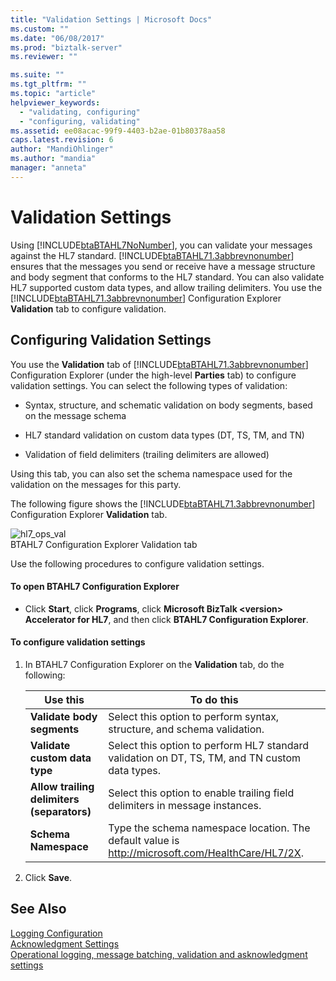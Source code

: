```yaml
---
title: "Validation Settings | Microsoft Docs"
ms.custom: ""
ms.date: "06/08/2017"
ms.prod: "biztalk-server"
ms.reviewer: ""

ms.suite: ""
ms.tgt_pltfrm: ""
ms.topic: "article"
helpviewer_keywords: 
  - "validating, configuring"
  - "configuring, validating"
ms.assetid: ee08acac-99f9-4403-b2ae-01b80378aa58
caps.latest.revision: 6
author: "MandiOhlinger"
ms.author: "mandia"
manager: "anneta"
---
```

# Validation Settings
Using [!INCLUDE[btaBTAHL7NoNumber](../../includes/btabtahl7nonumber-md.md)], you can validate your messages against the HL7 standard. [!INCLUDE[btaBTAHL71.3abbrevnonumber](../../includes/btabtahl71-3abbrevnonumber-md.md)] ensures that the messages you send or receive have a message structure and body segment that conforms to the HL7 standard. You can also validate HL7 supported custom data types, and allow trailing delimiters. You use the [!INCLUDE[btaBTAHL71.3abbrevnonumber](../../includes/btabtahl71-3abbrevnonumber-md.md)] Configuration Explorer **Validation** tab to configure validation.  
  
## Configuring Validation Settings  
 You use the **Validation** tab of [!INCLUDE[btaBTAHL71.3abbrevnonumber](../../includes/btabtahl71-3abbrevnonumber-md.md)] Configuration Explorer (under the high-level **Parties** tab) to configure validation settings. You can select the following types of validation:  
  
-   Syntax, structure, and schematic validation on body segments, based on the message schema  
  
-   HL7 standard validation on custom data types (DT, TS, TM, and TN)  
  
-   Validation of field delimiters (trailing delimiters are allowed)  
  
 Using this tab, you can also set the schema namespace used for the validation on the messages for this party.  
  
 The following figure shows the [!INCLUDE[btaBTAHL71.3abbrevnonumber](../../includes/btabtahl71-3abbrevnonumber-md.md)] Configuration Explorer **Validation** tab.  
  
 ![](../../adapters-and-accelerators/accelerator-hl7/media/hl7-ops-val.gif "hl7_ops_val")  
BTAHL7 Configuration Explorer Validation tab  
  
 Use the following procedures to configure validation settings.  
  
#### To open BTAHL7 Configuration Explorer  
  
-   Click **Start**, click **Programs**, click **Microsoft BizTalk \<version\> Accelerator for HL7**, and then click **BTAHL7 Configuration Explorer**.  
  
#### To configure validation settings  
  
1.  In BTAHL7 Configuration Explorer on the **Validation** tab, do the following:  
  
    |Use this|To do this|  
    |--------------|----------------|  
    |**Validate body segments**|Select this option to perform syntax, structure, and schema validation.|  
    |**Validate custom data type**|Select this option to perform HL7 standard validation on DT, TS, TM, and TN custom data types.|  
    |**Allow trailing delimiters (separators)**|Select this option to enable trailing field delimiters in message instances.|  
    |**Schema Namespace**|Type the schema namespace location. The default value is http://microsoft.com/HealthCare/HL7/2X.|  
  
2.  Click **Save**.  
  
## See Also  
 [Logging Configuration](../../adapters-and-accelerators/accelerator-hl7/logging-configuration.md)   
 [Acknowledgment Settings](../../adapters-and-accelerators/accelerator-hl7/acknowledgment-settings.md)   
[Operational logging, message batching, validation and asknowledgment settings](../../adapters-and-accelerators/accelerator-hl7/operational-logging-message-batching-validation-and-asknowledgment-settings.md)